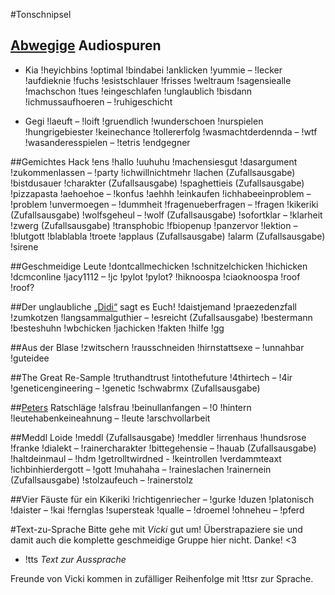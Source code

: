 #Tonschnipsel
## [Abwegige](https://store.steampowered.com/app/1036850/Auf_Abwegen/) Audiospuren
+ Kia
!heyichbins
!optimal
!bindabei
!anklicken
!yummie – !lecker
!aufdieknie
!fuchs
!esistschlauer
!frisses
!weltraum
!sagensiealle
!machschon
!tues
!eingeschlafen
!unglaublich
!bisdann
!ichmussaufhoeren – !ruhigeschicht

+ Gegi
!laeuft – !loift
!gruendlich
!wunderschoen
!nurspielen
!hungrigebiester
!keinechance
!tollererfolg
!wasmachtderdennda – !wtf
!wasanderesspielen – !tetris
!endgegner

##Gemichtes Hack
!ens
!hallo
!uuhuhu
!machensiesgut
!dasargument
!zukommenlassen – !party
!ichwillnichtmehr
!lachen (Zufallsausgabe)
!bistdusauer
!charakter (Zufallsausgabe)
!spaghettieis (Zufallsausgabe)
!pizzapasta
!aehoehoe – !konfus
!aehhh
!einkaufen
!ichhabeeinproblem – !problem
!unvermoegen – !dummheit
!fragenueberfragen – !fragen
!kikeriki (Zufallsausgabe)
!wolfsgeheul – !wolf (Zufallsausgabe)
!sofortklar – !klarheit
!zwerg (Zufallsausgabe)
!transphobic
!fbiopenup
!panzervor
!lektion – !blutgott
!blablabla
!troete
!applaus (Zufallsausgabe)
!alarm (Zufallsausgabe)
!sirene

##Geschmeidige Leute
!dontcallmechicken
!schnitzelchicken
!hichicken
!dcmconline
!jacy1112 – !jc
!pylot
!pylot?
!hiknoospa
!ciaoknoospa
!roof
!roof?

##Der unglaubliche [„Didi“](https://www.twitch.tv/1ncredible03) sagt es Euch!
!daistjemand
!praezedenzfall
!zumkotzen
!langsammalguthier – !esreicht (Zufallsausgabe)
!bestermann
!besteshuhn
!wbchicken
!jachicken
!fakten
!hilfe
!gg

##Aus der Blase
!zwitschern
!rausschneiden
!hirnstattsexe – !unnahbar
!guteidee

##The Great Re-Sample
!truthandtrust
!intothefuture
!4thirtech – !4ir
!geneticengineering – !genetic
!schwabrmx (Zufallsausgabe)

##[Peters](https://www.youtube.com/c/PersonalPowerCoach) Ratschläge
!alsfrau
!beinullanfangen – !0
!hintern
!leutehabenkeineahnung – !leute
!arschvollarbeit

##Meddl Loide
!meddl (Zufallsausgabe)
!meddler
!irrenhaus
!hundsrose
!franke
!dialekt – !rainercharakter
!bittegehensie – !hauab (Zufallsausgabe)
!haltdeinmaul – !hdm
!getrolltwirdned - !keintrollen
!verdammteaxt
!ichbinhierdergott – !gott
!muhahaha – !raineslachen
!rainernein (Zufallsausgabe)
!stolzaufeuch – !rainerstolz

##Vier Fäuste für ein Kikeriki
!richtigenriecher – !gurke
!duzen
!platonisch
!daister – !kai
!fernglas
!supersteak
!qualle – !droemel
!ohneheu – !pferd

#Text-zu-Sprache
Bitte gehe mit *Vicki* gut um! Überstrapaziere sie und damit auch die komplette geschmeidige Gruppe hier nicht. Danke! <3
+ !tts *Text zur Aussprache*

Freunde von Vicki kommen in zufälliger Reihenfolge mit !ttsr zur Sprache.
